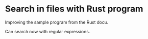 # Search in files with Rust program

Improving the sample program from the Rust docu.

Can search now with regular expressions.